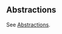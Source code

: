 ## Abstractions

<!--
`TODO (brief description)`
-->

See [Abstractions](../statements/#abstractions).
